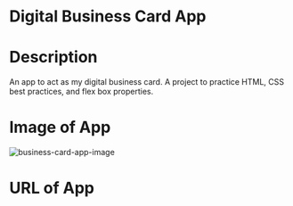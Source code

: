 # Digital Business Card App #

# Description #
An app to act as my digital business card. A project to practice HTML, CSS best practices, and flex box properties. 

# Image of App #
![business-card-app-image](https://user-images.githubusercontent.com/91100425/182955628-5b808467-f87f-4d9d-bd42-05f85ceddbe1.jpg)


# URL of App #

